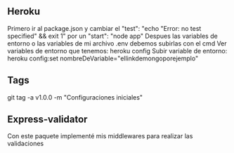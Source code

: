 ## Heroku
Primero ir al package.json y cambiar el "test": "echo \"Error: no test specified\" && exit 1" por un "start": "node app"
Despues las variables de entorno o las variables de mi archivo .env debemos subirlas con el cmd
Ver variables de entorno que tenemos: heroku config
Subir variable de entorno: heroku config:set nombreDeVariable="ellinkdemongoporejemplo"

## Tags
git tag -a v1.0.0 -m "Configuraciones iniciales"

## Express-validator
Con este paquete implementé mis middlewares para realizar las validaciones
